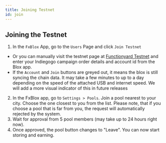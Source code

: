 ```yaml
---
title: Joining Testnet
id: join
---
```

## Joining the Testnet

1. In the `FxBlox` App, go to the `Users` Page and click `Join Testnet`
  - Or you can manually visit the testnet page at [Functionyard Testnet](https://fund.functionyard.fula.network) and enter your Indiegogo campaign order details and account id from the Blox app.
  - If the `Account` and `Join` buttons are greyed out, it means the blox is still syncing the chain data. It may take a few minutes to up to a day depending on the speed of the attached USB and internet speed. We will add a more visual indicator of this in future releases
2. In the FxBlox app, go to `Settings > Pools`. Join a pool nearest to your city. Choose the one closest to you from the list. Please note, that if you choose a pool that is far from you, the request will automatically rejected by the system. 
3. Wait for approval from 5 pool members (may take up to 24 hours right now).
4. Once approved, the pool button changes to "Leave". You can now start storing and earning.
